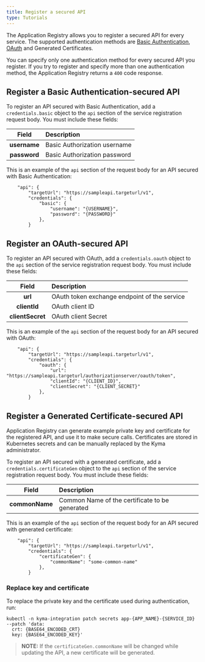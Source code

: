```yaml
---
title: Register a secured API
type: Tutorials
---
```


The Application Registry allows you to register a secured API for every service. The supported authentication methods are [Basic Authentication](https://tools.ietf.org/html/rfc7617), [OAuth](https://tools.ietf.org/html/rfc6750) and Generated Certificates.

You can specify only one authentication method for every secured API you register. If you try to register and specify more than one authentication method, the Application Registry returns a `400` code response.

## Register a Basic Authentication-secured API

To register an API secured with Basic Authentication, add a `credentials.basic` object to the `api` section of the service registration request body. You must include these fields:

| Field   |  Description |
|:----------:|:------|
| **username** | Basic Authorization username |
| **password** | Basic Authorization password |

This is an example of the `api` section of the request body for an API secured with Basic Authentication:

```
    "api": {
        "targetUrl": "https://sampleapi.targeturl/v1",
        "credentials": {
            "basic": {
                "username": "{USERNAME}",
                "password": "{PASSWORD}"
            },
        }  
```
## Register an OAuth-secured API

To register an API secured with OAuth, add a `credentials.oauth` object to the `api` section of the service registration request body. You must include these fields:

| Field   |  Description |
|:----------:|:------|
| **url** |  OAuth token exchange endpoint of the service |
| **clientId** | OAuth client ID |
| **clientSecret** | OAuth client Secret |    

This is an example of the `api` section of the request body for an API secured with OAuth:

```
    "api": {
        "targetUrl": "https://sampleapi.targeturl/v1",
        "credentials": {
            "oauth": {
                "url": "https://sampleapi.targeturl/authorizationserver/oauth/token",
                "clientId": "{CLIENT_ID}",
                "clientSecret": "{CLIENT_SECRET}"
            },
        }  
```

## Register a Generated Certificate-secured API

Application Registry can generate example private key and certificate for the registered API, and use it to make secure calls. Certificates are stored in Kubernetes secrets and can be manually replaced by the Kyma administrator. 

To register an API secured with a generated certificate, add a `credentials.certificateGen` object to the `api` section of the service registration request body. You must include these fields:

| Field   |  Description |
|:----------:|:------|
| **commonName** |  Common Name of the certificate to be generated |

This is an example of the `api` section of the request body for an API secured with generated certificate:

```
    "api": {
        "targetUrl": "https://sampleapi.targeturl/v1",
        "credentials": {
            "certificateGen": {
                "commonName": "some-common-name"
            },
        }  
```

### Replace key and certificate

To replace the private key and the certificate used during authentication, run:
```
kubectl -n kyma-integration patch secrets app-{APP_NAME}-{SERVICE_ID} --patch 'data: 
  crt: {BASE64_ENCODED_CRT}
  key: {BASE64_ENCODED_KEY}'
```

>**NOTE:** If the `certificateGen.commonName` will be changed while updating the API, a new certificate will be generated.